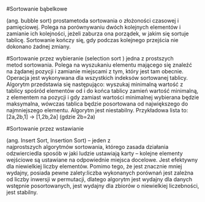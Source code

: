﻿#Sortowanie bąbelkowe 

(ang. bubble sort) prostametoda sortowania o złożoności czasowej i pamięciowej.
Polega na porównywaniu dwóch kolejnych elementów i zamianie ich kolejności, jeżeli zaburza ona porządek, w jakim się sortuje tablicę. Sortowanie kończy się, gdy podczas kolejnego przejścia nie dokonano żadnej zmiany.


#Sortowanie przez wybieranie
(selection sort ) jedna z prostszych metod sortowania. Polega na wyszukaniu elementu mającego się znaleźć na żądanej pozycji i zamianie miejscami z tym, który jest tam obecnie. Operacja jest wykonywana dla wszystkich indeksów sortowanej tablicy. Algorytm przedstawia się następująco: wyszukaj minimalną wartość z tablicy spośród elementów od i do końca tablicy zamień wartość minimalną, z elementem na pozycji i gdy zamiast wartości minimalnej wybierana będzie maksymalna, wówczas tablica będzie posortowana od największego do najmniejszego elementu.
Algorytm jest niestabilny. Przykładowa lista to: [2a,2b,1] → [1,2b,2a] (gdzie 2b=2a)


#Sortowanie przez wstawianie 

(ang. Insert Sort, Insertion Sort) – jeden z najprostszych algorytmów sortowania, którego zasada działania odzwierciedla sposób w jaki ludzie ustawiają karty – kolejne elementy wejściowe są ustawiane na odpowiednie miejsca docelowe. Jest efektywny dla niewielkiej liczby elementów. Pomimo tego, że jest znacznie mniej wydajny, posiada pewne zalety:liczba wykonanych porównań jest zależna od liczby inwersji w permutacji, dlatego algorytm jest wydajny dla danych wstępnie posortowanych, jest wydajny dla zbiorów o niewielkiej liczebności, jest stabilny. 
